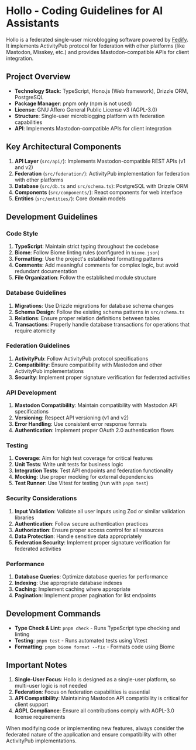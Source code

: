 # Hollo - Coding Guidelines for AI Assistants

Hollo is a federated single-user microblogging software powered by [Fedify](https://fedify.dev/). It implements ActivityPub protocol for federation with other platforms (like Mastodon, Misskey, etc.) and provides Mastodon-compatible APIs for client integration.

## Project Overview

- **Technology Stack**: TypeScript, Hono.js (Web framework), Drizzle ORM, PostgreSQL
- **Package Manager**: pnpm only (npm is not used)
- **License**: GNU Affero General Public License v3 (AGPL-3.0)
- **Structure**: Single-user microblogging platform with federation capabilities
- **API**: Implements Mastodon-compatible APIs for client integration

## Key Architectural Components

1. **API Layer** (`src/api/`): Implements Mastodon-compatible REST APIs (v1 and v2)
2. **Federation** (`src/federation/`): ActivityPub implementation for federation with other platforms
3. **Database** (`src/db.ts` and `src/schema.ts`): PostgreSQL with Drizzle ORM
4. **Components** (`src/components/`): React components for web interface
5. **Entities** (`src/entities/`): Core domain models

## Development Guidelines

### Code Style

1. **TypeScript**: Maintain strict typing throughout the codebase
2. **Biome**: Follow Biome linting rules (configured in `biome.json`)
3. **Formatting**: Use the project's established formatting patterns
4. **Comments**: Add meaningful comments for complex logic, but avoid redundant documentation
5. **File Organization**: Follow the established module structure

### Database Guidelines

1. **Migrations**: Use Drizzle migrations for database schema changes
2. **Schema Design**: Follow the existing schema patterns in `src/schema.ts`
3. **Relations**: Ensure proper relation definitions between tables
4. **Transactions**: Properly handle database transactions for operations that require atomicity

### Federation Guidelines

1. **ActivityPub**: Follow ActivityPub protocol specifications
2. **Compatibility**: Ensure compatibility with Mastodon and other ActivityPub implementations
3. **Security**: Implement proper signature verification for federated activities

### API Development

1. **Mastodon Compatibility**: Maintain compatibility with Mastodon API specifications
2. **Versioning**: Respect API versioning (v1 and v2)
3. **Error Handling**: Use consistent error response formats
4. **Authentication**: Implement proper OAuth 2.0 authentication flows

### Testing

1. **Coverage**: Aim for high test coverage for critical features
2. **Unit Tests**: Write unit tests for business logic
3. **Integration Tests**: Test API endpoints and federation functionality
4. **Mocking**: Use proper mocking for external dependencies
5. **Test Runner**: Use Vitest for testing (run with `pnpm test`)

### Security Considerations

1. **Input Validation**: Validate all user inputs using Zod or similar validation libraries
2. **Authentication**: Follow secure authentication practices
3. **Authorization**: Ensure proper access control for all resources
4. **Data Protection**: Handle sensitive data appropriately
5. **Federation Security**: Implement proper signature verification for federated activities

### Performance

1. **Database Queries**: Optimize database queries for performance
2. **Indexing**: Use appropriate database indexes
3. **Caching**: Implement caching where appropriate
4. **Pagination**: Implement proper pagination for list endpoints

## Development Commands

- **Type Check & Lint**: `pnpm check` - Runs TypeScript type checking and linting
- **Testing**: `pnpm test` - Runs automated tests using Vitest
- **Formatting**: `pnpm biome format --fix` - Formats code using Biome

## Important Notes

1. **Single-User Focus**: Hollo is designed as a single-user platform, so multi-user logic is not needed
2. **Federation**: Focus on federation capabilities is essential
3. **API Compatibility**: Maintaining Mastodon API compatibility is critical for client support
4. **AGPL Compliance**: Ensure all contributions comply with AGPL-3.0 license requirements

When modifying code or implementing new features, always consider the federated nature of the application and ensure compatibility with other ActivityPub implementations.